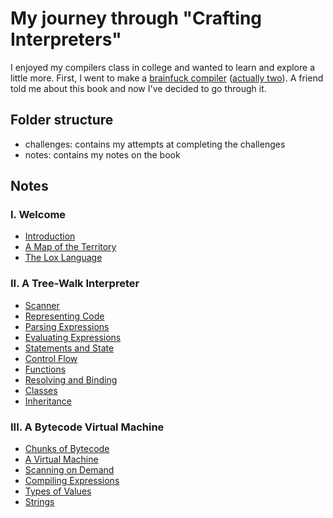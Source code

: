 # My journey through "Crafting Interpreters"

I enjoyed my compilers class in college and wanted to learn and explore a little more. First, I went to make a [brainfuck compiler](https://github.com/EdSwordsmith/brainfuck) ([actually two](https://github.com/EdSwordsmith/brainfuck_rs)). A friend told me about this book and now I've decided to go through it.

## Folder structure
- challenges: contains my attempts at completing the challenges
- notes: contains my notes on the book

## Notes
### I. Welcome
- [Introduction](notes/01_introduction.md)
- [A Map of the Territory](notes/02_a_map_of_the_territory.md)
- [The Lox Language](notes/03_the_lox_language.md)
### II. A Tree-Walk Interpreter
- [Scanner](notes/04_scanner.md)
- [Representing Code](notes/05_representing_code.md)
- [Parsing Expressions](notes/06_parsing_expressions.md)
- [Evaluating Expressions](notes/07_evaluating_expressions.md)
- [Statements and State](notes/08_statements_and_state.md)
- [Control Flow](notes/09_control_flow.md)
- [Functions](notes/10_functions.md)
- [Resolving and Binding](notes/11_resolving_and_binding.md)
- [Classes](notes/12_classes.md)
- [Inheritance](notes/13_inheritance.md)
### III. A Bytecode Virtual Machine
- [Chunks of Bytecode](notes/14_chunks_of_bytecode.md)
- [A Virtual Machine](notes/15_a_virtual_machine.md)
- [Scanning on Demand](notes/16_scanning_on_demand.md)
- [Compiling Expressions](notes/17_compiling_expressions.md)
- [Types of Values](notes/18_types_of_values.md)
- [Strings](notes/19_strings.md)
